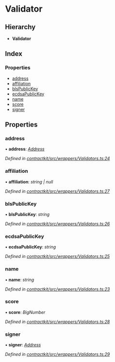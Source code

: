 # Validator

## Hierarchy

* **Validator**

## Index

### Properties

* [address](_wrappers_validators_.validator.md#address)
* [affiliation](_wrappers_validators_.validator.md#affiliation)
* [blsPublicKey](_wrappers_validators_.validator.md#blspublickey)
* [ecdsaPublicKey](_wrappers_validators_.validator.md#ecdsapublickey)
* [name](_wrappers_validators_.validator.md#name)
* [score](_wrappers_validators_.validator.md#score)
* [signer](_wrappers_validators_.validator.md#signer)

## Properties

### address

• **address**: [_Address_](../external-modules/_base_.md#address)

_Defined in_ [_contractkit/src/wrappers/Validators.ts:24_](https://github.com/celo-org/celo-monorepo/blob/master/packages/contractkit/src/wrappers/Validators.ts#L24)

### affiliation

• **affiliation**: _string \| null_

_Defined in_ [_contractkit/src/wrappers/Validators.ts:27_](https://github.com/celo-org/celo-monorepo/blob/master/packages/contractkit/src/wrappers/Validators.ts#L27)

### blsPublicKey

• **blsPublicKey**: _string_

_Defined in_ [_contractkit/src/wrappers/Validators.ts:26_](https://github.com/celo-org/celo-monorepo/blob/master/packages/contractkit/src/wrappers/Validators.ts#L26)

### ecdsaPublicKey

• **ecdsaPublicKey**: _string_

_Defined in_ [_contractkit/src/wrappers/Validators.ts:25_](https://github.com/celo-org/celo-monorepo/blob/master/packages/contractkit/src/wrappers/Validators.ts#L25)

### name

• **name**: _string_

_Defined in_ [_contractkit/src/wrappers/Validators.ts:23_](https://github.com/celo-org/celo-monorepo/blob/master/packages/contractkit/src/wrappers/Validators.ts#L23)

### score

• **score**: _BigNumber_

_Defined in_ [_contractkit/src/wrappers/Validators.ts:28_](https://github.com/celo-org/celo-monorepo/blob/master/packages/contractkit/src/wrappers/Validators.ts#L28)

### signer

• **signer**: [_Address_](../external-modules/_base_.md#address)

_Defined in_ [_contractkit/src/wrappers/Validators.ts:29_](https://github.com/celo-org/celo-monorepo/blob/master/packages/contractkit/src/wrappers/Validators.ts#L29)

